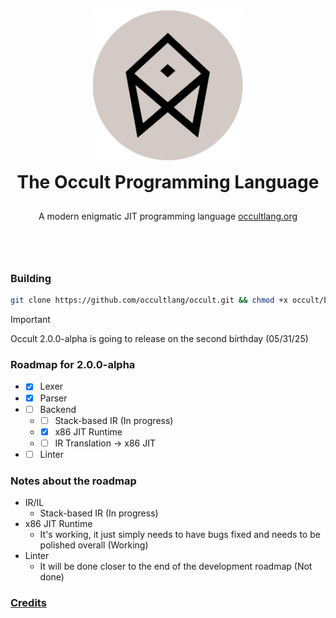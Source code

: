 <div align="center" style="display: grid; place-items: center; gap: 10px;">
  <a href="https://occultlang.org/" target="_blank">
    <img src="occult_circle.svg" width="240" alt="Occult Logo">
  </a>
  <h1 style="margin: 5px;">The Occult Programming Language</h1>
  <p align="center">A modern enigmatic JIT programming language <a href="https://occultlang.org" target="_blank">occultlang.org</a></p> <br><br>
</div>

### Building
```bash
git clone https://github.com/occultlang/occult.git && chmod +x occult/build.sh && ./occult/build.sh
```
> [!IMPORTANT]
> Occult 2.0.0-alpha is going to release on the second birthday (05/31/25) 

### Roadmap for 2.0.0-alpha
- - [x] Lexer
- - [x] Parser
- - [ ] Backend 
  - - [ ] Stack-based IR (In progress)
  - - [x] x86 JIT Runtime
  - - [ ] IR Translation -> x86 JIT
- - [ ] Linter
 
### Notes about the roadmap
- IR/IL
  - Stack-based IR (In progress)
- x86 JIT Runtime
  - It's working, it just simply needs to have bugs fixed and needs to be polished overall (Working)
- Linter
  - It will be done closer to the end of the development roadmap (Not done)

### [Credits](https://github.com/occultlang/occult/blob/main/CREDITS.md)
